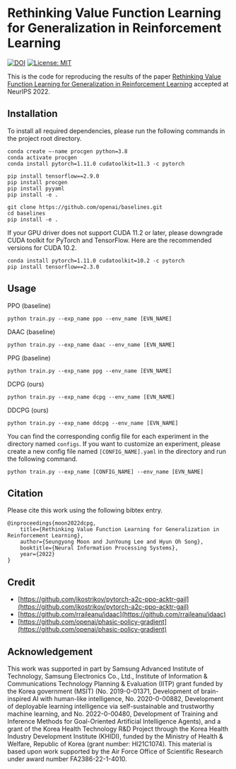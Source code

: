 # Rethinking Value Function Learning for Generalization in Reinforcement Learning

[![DOI](https://zenodo.org/badge/548142480.svg)](https://zenodo.org/badge/latestdoi/548142480)
[![License: MIT](https://img.shields.io/badge/License-MIT-yellow.svg)](https://github.com/snu-mllab/DCPG/blob/main/LICENSE) 

This is the code for reproducing the results of the paper [Rethinking Value Function Learning for Generalization in Reinforcement Learning](http://arxiv.org/abs/2210.09960)
accepted at NeurIPS 2022.

## Installation

To install all required dependencies, please run the following commands in the project root directory.

```
conda create —-name procgen python=3.8
conda activate procgen
conda install pytorch=1.11.0 cudatoolkit=11.3 -c pytorch

pip install tensorflow==2.9.0
pip install procgen
pip install pyyaml
pip install -e .

git clone https://github.com/openai/baselines.git
cd baselines 
pip install -e .
```

If your GPU driver does not support CUDA 11.2 or later, please downgrade CUDA toolkit for PyTorch and TensorFlow.
Here are the recommended versions for CUDA 10.2.

```
conda install pytorch=1.11.0 cudatoolkit=10.2 -c pytorch
pip install tensorflow==2.3.0
```

## Usage

PPO (baseline)

```
python train.py --exp_name ppo --env_name [EVN_NAME]
```

DAAC (baseline)

```
python train.py --exp_name daac --env_name [EVN_NAME]
```

PPG (baseline)

```
python train.py --exp_name ppg --env_name [EVN_NAME]
```

DCPG (ours)

```
python train.py --exp_name dcpg --env_name [EVN_NAME]
```

DDCPG (ours)

```
python train.py --exp_name ddcpg --env_name [EVN_NAME]
```

You can find the corresponding config file for each experiment in the directory named `configs`. If you want to customize an experiment, please create a new config file named `[CONFIG_NAME].yaml` in the directory and run the following command.

```
python train.py --exp_name [CONFIG_NAME] --env_name [EVN_NAME]
```

## Citation

Please cite this work using the following bibtex entry.

```
@inproceedings{moon2022dcpg,
    title={Rethinking Value Function Learning for Generalization in Reinforcement Learning},
    author={Seungyong Moon and JunYoung Lee and Hyun Oh Song},
    booktitle={Neural Information Processing Systems},
    year={2022}
}
```

## Credit
- [https://github.com/ikostrikov/pytorch-a2c-ppo-acktr-gail](https://github.com/ikostrikov/pytorch-a2c-ppo-acktr-gail)
- [https://github.com/rraileanu/idaac](https://github.com/rraileanu/idaac)
- [https://github.com/openai/phasic-policy-gradient](https://github.com/openai/phasic-policy-gradient)

## Acknowledgement

This work was supported in part by Samsung Advanced Institute of Technology, Samsung Electronics Co., Ltd., Institute of Information & Communications Technology Planning & Evaluation (IITP) grant funded by the Korea government (MSIT) (No. 2019-0-01371, Development of brain-inspired AI with human-like intelligence, No. 2020-0-00882, Development of deployable learning intelligence via self-sustainable and trustworthy machine learning, and No. 2022-0-00480, Development of Training and Inference Methods for Goal-Oriented Artificial Intelligence Agents), and a grant of the Korea Health Technology R&D Project through the Korea Health Industry Development Institute (KHIDI), funded by the Ministry of Health & Welfare, Republic of Korea (grant number: HI21C1074). This material is based upon work supported by the Air Force Office of Scientific Research under award number FA2386-22-1-4010.
